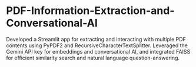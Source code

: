 # PDF-Information-Extraction-and-Conversational-AI
Developed a Streamlit app for extracting and interacting with multiple PDF contents using PyPDF2 and RecursiveCharacterTextSplitter. Leveraged the Gemini API key for embeddings and conversational AI, and integrated FAISS for efficient similarity search and natural language question-answering.
